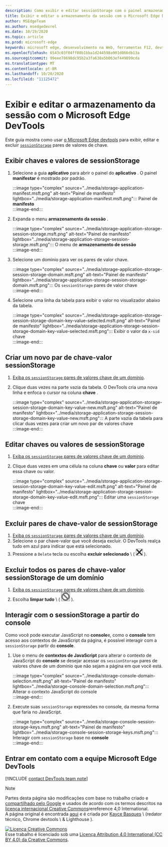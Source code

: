 ```yaml
---
description: Como exibir e editar sessionStorage com o painel armazenamento da sessão e o console.
title: Exibir e editar o armazenamento da sessão com o Microsoft Edge DevTools
author: MSEdgeTeam
ms.author: msedgedevrel
ms.date: 10/19/2020
ms.topic: article
ms.prod: microsoft-edge
keywords: microsoft edge, desenvolvimento na Web, ferramentas F12, devtools
ms.openlocfilehash: 6543c03f04ff80b1bba1d244598a901d066db13a
ms.sourcegitcommit: 99eee78698dc95b2a3fa638a5b063ef449899cda
ms.translationtype: MT
ms.contentlocale: pt-BR
ms.lasthandoff: 10/20/2020
ms.locfileid: "11125472"
---
```

<!-- Copyright Kayce Basques 

   Licensed under the Apache License, Version 2.0 (the "License");
   you may not use this file except in compliance with the License.
   You may obtain a copy of the License at

       https://www.apache.org/licenses/LICENSE-2.0

   Unless required by applicable law or agreed to in writing, software
   distributed under the License is distributed on an "AS IS" BASIS,
   WITHOUT WARRANTIES OR CONDITIONS OF ANY KIND, either express or implied.
   See the License for the specific language governing permissions and
   limitations under the License.  -->

# Exibir e editar o armazenamento da sessão com o Microsoft Edge DevTools  

Este guia mostra como usar [o Microsoft Edge devtools][MicrosoftEdgeDevTools] para exibir, editar e excluir [`sessionStorage`][MDNSessionStorage] pares de valores de chave.  

## Exibir chaves e valores de sessionStorage  

1.  Selecione a guia **aplicativo** para abrir o painel do **aplicativo** .  O painel **manifestar** é mostrado por padrão.  
    
    :::image type="complex" source="../media/storage-application-manifest.msft.png" alt-text="Painel de manifesto" lightbox="../media/storage-application-manifest.msft.png":::
       Painel de **manifesto**  
    :::image-end:::  
    
1.  Expanda o menu **armazenamento da sessão** .  
    
    :::image type="complex" source="../media/storage-application-storage-session-storage.msft.png" alt-text="Painel de manifesto" lightbox="../media/storage-application-storage-session-storage.msft.png":::
       O menu de **armazenamento de sessão**  
    :::image-end:::  
    
1.  Selecione um domínio para ver os pares de valor chave.  
    
    :::image type="complex" source="../media/storage-application-storage-session-storage-domain.msft.png" alt-text="Painel de manifesto" lightbox="../media/storage-application-storage-session-storage-domain.msft.png":::
       Os `sessionStorage` pares de valor chave  
    :::image-end:::  
    
1.  Selecione uma linha da tabela para exibir o valor no visualizador abaixo da tabela.  
    
    :::image type="complex" source="../media/storage-application-storage-session-storage-domain-key-value-selected.msft.png" alt-text="Painel de manifesto" lightbox="../media/storage-application-storage-session-storage-domain-key-value-selected.msft.png":::
       Exibir o valor da `x-sid` chave  
    :::image-end:::  
    
## Criar um novo par de chave-valor sessionStorage  

1.  [Exiba os `sessionStorage` pares de valores chave de um domínio](#view-sessionstorage-keys-and-values).  
1.  Clique duas vezes na parte vazia da tabela.  O DevTools cria uma nova linha e enfoca o cursor na coluna **chave** .  
    
    :::image type="complex" source="../media/storage-application-storage-session-storage-domain-key-value-new.msft.png" alt-text="Painel de manifesto" lightbox="../media/storage-application-storage-session-storage-domain-key-value-new.msft.png":::
       A parte vazia da tabela para clicar duas vezes para criar um novo par de valores chave  
    :::image-end:::  
    
## Editar chaves ou valores de sessionStorage  

1.  [Exiba os `sessionStorage` pares de valores chave de um domínio](#view-sessionstorage-keys-and-values).  
1.  Clique duas vezes em uma célula na coluna **chave** ou **valor** para editar essa chave ou valor.  
    
    :::image type="complex" source="../media/storage-application-storage-session-storage-domain-key-value-edit.msft.png" alt-text="Painel de manifesto" lightbox="../media/storage-application-storage-session-storage-domain-key-value-edit.msft.png":::
       Editar uma `sessionStorage` chave  
    :::image-end:::  
    
## Excluir pares de chave-valor de sessionStorage  

1.  [Exiba os `sessionStorage` pares de valores chave de um domínio](#view-sessionstorage-keys-and-values).  
1.  Selecione o par chave-valor que você deseja excluir.  O DevTools realça tudo em azul para indicar que está selecionado.  
1.  Pressione a `Delete` tecla ou escolha **excluir selecionado** \ ( ![ excluir selecionado ][ImageDeleteIcon] \).  
    
## Excluir todos os pares de chave-valor sessionStorage de um domínio  

1.  [Exiba os `sessionStorage` pares de valores chave de um domínio](#view-sessionstorage-keys-and-values).  
1.  Escolha **limpar tudo** \ ( ![ limpar tudo ][ImageClearIcon] \).  
    
## Interagir com o sessionStorage a partir do console  

Como você pode executar JavaScript no **console**e, como o **console** tem acesso aos contextos de JavaScript da página, é possível interagir com a `sessionStorage` partir do **console**.  

1.  Use o menu de **contextos de JavaScript** para alterar o contexto de JavaScript do **console** se desejar acessar os `sessionStorage` pares de valores chave de um domínio que não sejam a página em que você está.  
    
    :::image type="complex" source="../media/storage-console-domain-selection.msft.png" alt-text="Painel de manifesto" lightbox="../media/storage-console-domain-selection.msft.png":::
       Alterar o contexto JavaScript do console  
    :::image-end:::  
    
1.  Execute suas `sessionStorage` expressões no console, da mesma forma que faria no JavaScript.  
    
    :::image type="complex" source="../media/storage-console-session-storage-keys.msft.png" alt-text="Painel de manifesto" lightbox="../media/storage-console-session-storage-keys.msft.png":::
       Interagir com `sessionStorage` base no **console**  
    :::image-end:::  
    
## Entrar em contato com a equipe Microsoft Edge DevTools  

[!INCLUDE [contact DevTools team note](../includes/contact-devtools-team-note.md)]  

<!-- image links -->  

[ImageClearIcon]: ../media/clear-icon.msft.png  
[ImageDeleteIcon]: ../media/delete-icon.msft.png  

<!-- links -->  

[MicrosoftEdgeDevTools]: ../../devtools-guide-chromium.md "Ferramentas de desenvolvedor do Microsoft Edge (Chromium) | Documentos da Microsoft"  

[MDNSessionStorage]: https://developer.mozilla.org/docs/Web/API/Window/sessionStorage "Window. sessionStorage | MDN"  

> [!NOTE]
> Partes desta página são modificações com base no trabalho criado e [compartilhado pelo Google][GoogleSitePolicies] e usados de acordo com os termos descritos na [licença internacional Creative Commons][CCA4IL]rereference 4,0 International.  
> A página original é encontrada [aqui](https://developers.google.com/web/tools/chrome-devtools/storage/sessionstorage) e é criada por [Kayce Basques][KayceBasques] \ (redator técnico, Chrome devtools \ & Lighthouse \).  

[![Licença Creative Commons][CCby4Image]][CCA4IL]  
Esse trabalho é licenciado sob uma [Licença Attribution 4.0 International (CC BY 4.0) da Creative Commons][CCA4IL].  

[CCA4IL]: https://creativecommons.org/licenses/by/4.0  
[CCby4Image]: https://i.creativecommons.org/l/by/4.0/88x31.png  
[GoogleSitePolicies]: https://developers.google.com/terms/site-policies  
[KayceBasques]: https://developers.google.com/web/resources/contributors/kaycebasques  
